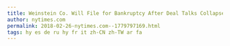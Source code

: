 ```yaml
---
title: Weinstein Co. Will File for Bankruptcy After Deal Talks Collapse
author: nytimes.com
permalink: 2018-02-26-nytimes.com--1779797169.html
tags: hy es de ru hy fr it zh-CN zh-TW ar fa
---
```


